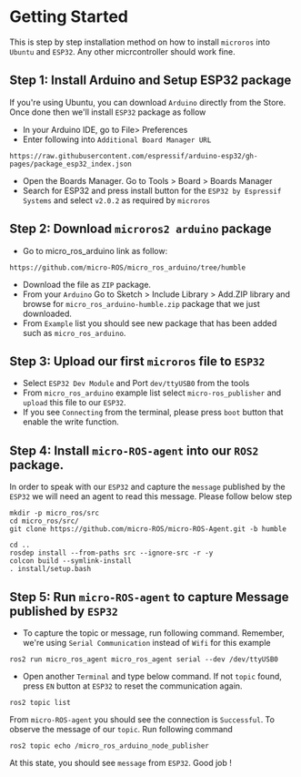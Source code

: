 # Getting Started

This is step by step installation method on how to install `microros` into `Ubuntu` and `ESP32`. Any other micrcontroller should work fine.

## Step 1: Install Arduino and Setup ESP32 package

If you're using Ubuntu, you can download `Arduino` directly from the Store.
Once done then we'll install `ESP32` package as follow

* In your Arduino IDE, go to File> Preferences
* Enter following into `Additional Board Manager URL`
```
https://raw.githubusercontent.com/espressif/arduino-esp32/gh-pages/package_esp32_index.json
```
* Open the Boards Manager. Go to Tools > Board > Boards Manager
* Search for ESP32 and press install button for the `ESP32 by Espressif Systems` and select `v2.0.2` as required by `microros`

## Step 2: Download `microros2 arduino` package

* Go to micro_ros_arduino link as follow:
```
https://github.com/micro-ROS/micro_ros_arduino/tree/humble
```

* Download the file as `ZIP` package.
* From your `Arduino` Go to Sketch > Include Library > Add.ZIP library and browse for `micro_ros_arduino-humble.zip` package that we just downloaded.
* From `Example` list you should see new package that has been added such as `micro_ros_arduino`.

## Step 3: Upload our first `microros` file to `ESP32`
* Select `ESP32 Dev Module` and Port `dev/ttyUSB0` from the tools
* From `micro_ros_arduino` example list select `micro-ros_publisher` and `upload` this file to our `ESP32`.
* If you see `Connecting` from the terminal, please press `boot` button that enable the write function.

## Step 4: Install `micro-ROS-agent` into our `ROS2` package.

In order to speak with our `ESP32` and capture the `message` published by the `ESP32` we will need an agent to read this message.
Please follow below step

```
mkdir -p micro_ros/src
cd micro_ros/src/
git clone https://github.com/micro-ROS/micro-ROS-Agent.git -b humble

cd ..
rosdep install --from-paths src --ignore-src -r -y
colcon build --symlink-install
. install/setup.bash 
```

## Step 5: Run `micro-ROS-agent` to capture Message published by `ESP32`

* To capture the topic or message, run following command. Remember, we're using `Serial Communication` instead of `Wifi` for this example
```
ros2 run micro_ros_agent micro_ros_agent serial --dev /dev/ttyUSB0 
```
* Open another `Terminal` and type below command. If not `topic` found, press `EN` button at `ESP32` to reset the communication again.
```
ros2 topic list
```
From `micro-ROS-agent` you should see the connection is `Successful`. To observe the message of our `topic`. Run following command
```
ros2 topic echo /micro_ros_arduino_node_publisher 
```
At this state, you should see `message` from `ESP32`. Good job !



